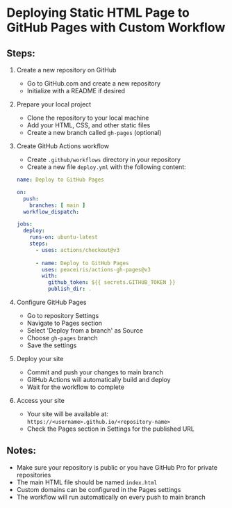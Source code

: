 # Deploying Static HTML Page to GitHub Pages with Custom Workflow

## Steps:

1. Create a new repository on GitHub
   - Go to GitHub.com and create a new repository
   - Initialize with a README if desired

2. Prepare your local project
   - Clone the repository to your local machine
   - Add your HTML, CSS, and other static files
   - Create a new branch called `gh-pages` (optional)

3. Create GitHub Actions workflow
   - Create `.github/workflows` directory in your repository
   - Create a new file `deploy.yml` with the following content:
   ```yaml
   name: Deploy to GitHub Pages
   
   on:
     push:
       branches: [ main ]
     workflow_dispatch:
   
   jobs:
     deploy:
       runs-on: ubuntu-latest
       steps:
         - uses: actions/checkout@v3
         
         - name: Deploy to GitHub Pages
           uses: peaceiris/actions-gh-pages@v3
           with:
             github_token: ${{ secrets.GITHUB_TOKEN }}
             publish_dir: .
   ```

4. Configure GitHub Pages
   - Go to repository Settings
   - Navigate to Pages section
   - Select 'Deploy from a branch' as Source
   - Choose `gh-pages` branch
   - Save the settings

5. Deploy your site
   - Commit and push your changes to main branch
   - GitHub Actions will automatically build and deploy
   - Wait for the workflow to complete

6. Access your site
   - Your site will be available at: `https://<username>.github.io/<repository-name>`
   - Check the Pages section in Settings for the published URL

## Notes:
- Make sure your repository is public or you have GitHub Pro for private repositories
- The main HTML file should be named `index.html`
- Custom domains can be configured in the Pages settings
- The workflow will run automatically on every push to main branch
